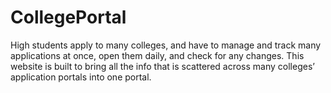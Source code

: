 # CollegePortal
High students apply to many colleges, and have to manage and track many applications at once, open them daily, and check for any changes. This website is built to bring all the info that is scattered across many colleges’ application portals into one portal. 

